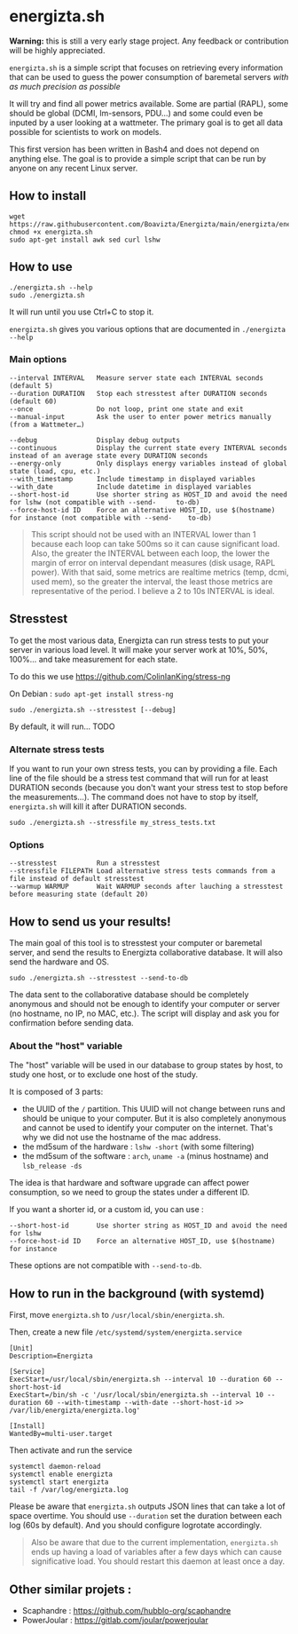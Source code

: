 # energizta.sh

**Warning:** this is still a very early stage project. Any feedback or contribution will be highly appreciated.

`energizta.sh` is a simple script that focuses on retrieving every information that can be used to guess the power consumption of baremetal servers *with as much precision as possible*

It will try and find all power metrics available. Some are partial (RAPL), some should be global (DCMI, lm-sensors, PDU…) and some could even be inputed by a user looking at a wattmeter. The primary goal is to get all data possible for scientists to work on models.

This first version has been written in Bash4 and does not depend on anything else. The goal is to provide a simple script that can be run by anyone on any recent Linux server.

## How to install

```
wget https://raw.githubusercontent.com/Boavizta/Energizta/main/energizta/energizta.sh
chmod +x energizta.sh
sudo apt-get install awk sed curl lshw
```

## How to use

```
./energizta.sh --help
sudo ./energizta.sh
```

It will run until you use Ctrl+C to stop it.

`energizta.sh` gives you various options that are documented in `./energizta --help`

### Main options

```
--interval INTERVAL   Measure server state each INTERVAL seconds (default 5)
--duration DURATION   Stop each stresstest after DURATION seconds (default 60)
--once                Do not loop, print one state and exit
--manual-input        Ask the user to enter power metrics manually (from a Wattmeter…)

--debug               Display debug outputs
--continuous          Display the current state every INTERVAL seconds instead of an average state every DURATION seconds
--energy-only         Only displays energy variables instead of global state (load, cpu, etc.)
--with_timestamp      Include timestamp in displayed variables
--with_date           Include datetime in displayed variables
--short-host-id       Use shorter string as HOST_ID and avoid the need for lshw (not compatible with --send-     to-db)
--force-host-id ID    Force an alternative HOST_ID, use $(hostname) for instance (not compatible with --send-    to-db)

```

> This script should not be used with an INTERVAL lower than 1 because each loop can take 500ms so it can cause significant load. Also, the greater the INTERVAL between each loop, the lower the margin of error on interval dependant measures (disk usage, RAPL power). With that said, some metrics are realtime metrics (temp, dcmi, used mem), so the greater the interval, the least those metrics are representative of the period. I believe a 2 to 10s INTERVAL is ideal.

## Stresstest

To get the most various data, Energizta can run stress tests to put your server in various load level. It will make your server work at 10%, 50%, 100%… and take measurement for each state.

To do this we use https://github.com/ColinIanKing/stress-ng

On Debian : `sudo apt-get install stress-ng`

```
sudo ./energizta.sh --stresstest [--debug]
```

By default, it will run… TODO

### Alternate stress tests

If you want to run your own stress tests, you can by providing a file. Each line of the file should be a stress test command that will run for at least DURATION seconds (because you don't want your stress test to stop before the measurements…). The command does not have to stop by itself, `energizta.sh` will kill it after DURATION seconds.

```
sudo ./energizta.sh --stressfile my_stress_tests.txt
```

### Options

```
--stresstest          Run a stresstest
--stressfile FILEPATH Load alternative stress tests commands from a file instead of default stresstest
--warmup WARMUP       Wait WARMUP seconds after lauching a stresstest before measuring state (default 20)
```

## How to send us your results!

The main goal of this tool is to stresstest your computer or baremetal server, and send the results to Energizta collaborative database. It will also send the hardware and OS.

```
sudo ./energizta.sh --stresstest --send-to-db
```

The data sent to the collaborative database should be completely anonymous and should not be enough to identify your computer or server (no hostname, no IP, no MAC, etc.). The script will display and ask you for confirmation before sending data.


### About the "host" variable

The "host" variable will be used in our database to group states by host, to study one host, or to exclude one host of the study.

It is composed of 3 parts:

- the UUID of the `/` partition. This UUID will not change between runs and should be unique to your computer. But it is also completely anonymous and cannot be used to identify your computer on the internet. That's why we did not use the hostname of the mac address.
- the md5sum of the hardware : `lshw -short` (with some filtering)
- the md5sum of the software : `arch`, `uname -a` (minus hostname) and `lsb_release -ds`

The idea is that hardware and software upgrade can affect power consumption, so we need to group the states under a different ID.

If you want a shorter id, or a custom id, you can use :

```
--short-host-id       Use shorter string as HOST_ID and avoid the need for lshw
--force-host-id ID    Force an alternative HOST_ID, use $(hostname) for instance
```

These options are not compatible with `--send-to-db`.


## How to run in the background (with systemd)

First, move `energizta.sh` to `/usr/local/sbin/energizta.sh`.

Then, create a new file `/etc/systemd/system/energizta.service`

```
[Unit]
Description=Energizta

[Service]
ExecStart=/usr/local/sbin/energizta.sh --interval 10 --duration 60 --short-host-id
ExecStart=/bin/sh -c '/usr/local/sbin/energizta.sh --interval 10 --duration 60 --with-timestamp --with-date --short-host-id >> /var/lib/energizta/energizta.log'

[Install]
WantedBy=multi-user.target
```

Then activate and run the service

```
systemctl daemon-reload
systemctl enable energizta
systemctl start energizta
tail -f /var/log/energizta.log
```

Please be aware that `energizta.sh` outputs JSON lines that can take a lot of space overtime. You should use `--duration` set the duration between each log (60s by default). And you should configure logrotate accordingly.

> Also be aware that due to the current implementation, `energizta.sh` ends up having a load of variables after a few days which can cause significative load. You should restart this daemon at least once a day.


## Other similar projets :

 - Scaphandre : https://github.com/hubblo-org/scaphandre
 - PowerJoular : https://gitlab.com/joular/powerjoular
